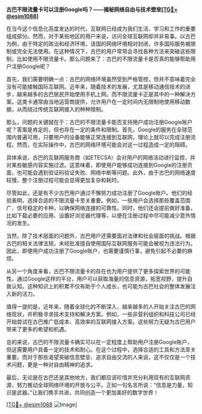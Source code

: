 **古巴不限流量卡可以注册Google吗？——揭秘网络自由与技术壁垒[[TG💪+ @esim1088](https://t.me/s/esim1088)]**

在当今这个信息化高度发达的时代，互联网已经成为我们生活、学习和工作的重要组成部分。然而，对于某些地区的用户来说，访问全球互联网却并非易事。以古巴为例，由于特定的政治和经济环境，该国的网络环境相对封闭，许多国际服务被限制或完全无法使用。在这种情况下，古巴的用户常常会寻找各种方法来突破这些限制，比如使用不限流量卡。那么问题来了：古巴的不限流量卡是否真的能够帮助用户注册Google呢？

首先，我们需要明确一点：古巴的网络环境虽然受到严格管控，但并不意味着完全没有可能接触国际互联网。近年来，随着技术的发展，尤其是移动通信技术的进步，越来越多的古巴居民开始使用手机上网。而不限流量卡正是其中的一种解决方案。这类卡通常由当地运营商提供，允许用户在一定时间内无限制地使用移动数据，从而绕过传统互联网接入的种种限制。

那么，问题的关键就在于：古巴的不限流量卡能否支持用户成功注册Google账户呢？答案是肯定的，但也存在一定的条件和限制。首先，Google的服务在全球范围内普遍可用，只要用户的设备能够正常连接到互联网，理论上就可以完成注册流程。然而，在实际操作中，古巴的网络环境可能会对这一过程造成一定的阻碍。

具体来说，古巴的互联网服务商（如ETECSA）会对用户的网络活动进行监控，并对某些敏感内容实施过滤。这意味着，即使用户能够成功连接到Google的注册页面，也可能会遇到验证码验证失败、网络中断等问题。此外，由于古巴的网络速度较慢，整个注册过程可能会显得更加复杂和耗时。

尽管如此，还是有不少古巴用户通过不懈努力成功注册了Google账户。他们的经验表明，选择合适的不限流量卡至关重要。例如，一些用户会选择那些覆盖范围广、信号稳定的卡种，以确保网络连接的可靠性。同时，他们还会提前做好准备，比如下载必要的应用、设置好浏览器代理等，以便在注册过程中尽可能减少意外情况的发生。

当然，除了技术层面的问题外，古巴用户还需要面对法律和社会层面的挑战。根据古巴的相关法律法规，未经批准擅自使用国际互联网服务可能会被视为违法行为。因此，即便用户成功注册了Google账户，也需要谨慎行事，避免引起不必要的麻烦。

从另一个角度来看，古巴不限流量卡的存在也为用户提供了更多探索世界的可能性。通过Google这样的平台，用户可以获取海量的信息资源，拓宽视野，提升自我认知。这种知识上的积累不仅有助于个人成长，也可能为古巴社会的整体发展注入新的活力。

值得一提的是，近年来，随着全球化的不断深入，越来越多的人开始关注古巴的网络现状，并积极寻求技术支持和解决方案。例如，一些非营利组织和科技公司已经开始尝试在古巴推广低成本、高效率的互联网接入方案。这些努力无疑为古巴用户带来了更多的希望和机遇。

总的来说，古巴的不限流量卡确实可以在一定程度上帮助用户注册Google账户，但这需要用户具备一定的技术和耐心。在这个过程中，选择合适的工具和方法至关重要。而对于那些渴望突破信息壁垒、追求自由交流的人来说，这不仅仅是一个技术问题，更是一种对自由精神的追求。

最后，无论是在古巴还是其他地方，我们都应该珍惜并充分利用现有的互联网资源，努力推动全球网络环境的开放与公平。正如一句名言所说：“信息是力量，知识是武器。”让我们携手共进，共同创造一个更加美好的数字世界！

[[TG💪+ @esim1088](https://t.me/s/esim1088) ![Image](https://i.postimg.cc/4NQfJmqS/Snipaste-2025-05-13-00-14-12.png)]